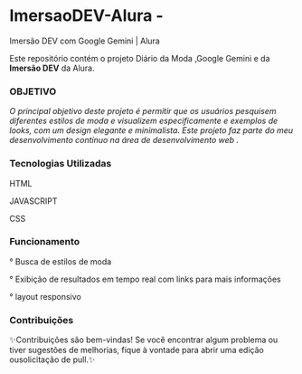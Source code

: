 # ImersaoDEV-Alura - 
 Imersão DEV com Google Gemini | Alura
 
Este repositório contém o projeto Diário da Moda ,Google Gemini e da **Imersão DEV** da Alura.

### OBJETIVO

*O principal objetivo deste projeto é permitir que os usuários pesquisem diferentes estilos de moda e visualizem especificamente e exemplos de looks, 
com um design elegante e minimalista. Este projeto faz parte do meu desenvolvimento contínuo na área de desenvolvimento web .*

### Tecnologias Utilizadas

HTML

JAVASCRIPT

CSS


### Funcionamento

° Busca de estilos de moda 

° Exibição de resultados em tempo real com links para mais informações

° layout responsivo

### Contribuições
 ✨Contribuições são bem-vindas! Se você encontrar algum problema ou tiver sugestões de melhorias, fique à vontade para abrir uma edição ousolicitação de pull.✨

